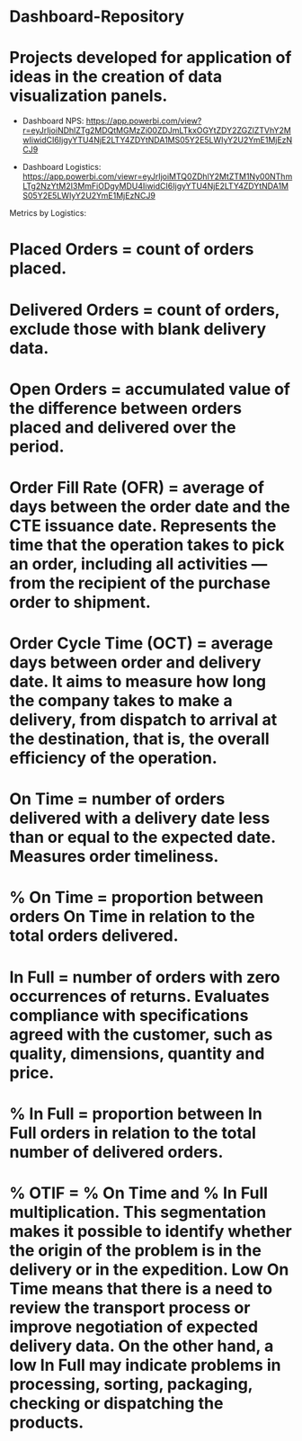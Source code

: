 # Dashboard-Repository

# Projects developed for application of ideas in the creation of data visualization panels.

- Dashboard NPS: https://app.powerbi.com/view?r=eyJrIjoiNDhlZTg2MDQtMGMzZi00ZDJmLTkxOGYtZDY2ZGZlZTVhY2MwIiwidCI6IjgyYTU4NjE2LTY4ZDYtNDA1MS05Y2E5LWIyY2U2YmE1MjEzNCJ9

- Dashboard Logistics: https://app.powerbi.com/viewr=eyJrIjoiMTQ0ZDhlY2MtZTM1Ny00NThmLTg2NzYtM2I3MmFiODgyMDU4IiwidCI6IjgyYTU4NjE2LTY4ZDYtNDA1MS05Y2E5LWIyY2U2YmE1MjEzNCJ9

Metrics by Logistics:

  # Placed Orders = count of orders placed.
  # Delivered Orders = count of orders, exclude those with blank delivery data.

  # Open Orders = accumulated value of the difference between orders placed and delivered over the period.

  # Order Fill Rate (OFR) = average of days between the order date and the CTE issuance date. Represents the time that the operation takes to pick an order, including all activities — from the recipient of the purchase order to shipment.

  # Order Cycle Time (OCT) = average days between order and delivery date. It aims to measure how long the company takes to make a delivery, from dispatch to arrival at the destination, that is, the overall efficiency of the operation.

  # On Time = number of orders delivered with a delivery date less than or equal to the expected date. Measures order timeliness.

  # % On Time = proportion between orders On Time in relation to the total orders delivered.

  # In Full = number of orders with zero occurrences of returns. Evaluates compliance with specifications agreed with the customer, such as quality, dimensions, quantity and price.

  # % In Full = proportion between In Full orders in relation to the total number of delivered orders.

  # % OTIF = % On Time and % In Full multiplication. This segmentation makes it possible to identify whether the origin of the problem is in the delivery or in the     expedition. Low On Time means that there is a need to review the transport process or improve negotiation of expected delivery data. On the other hand, a low In Full may indicate problems in processing, sorting, packaging, checking or dispatching the products.

